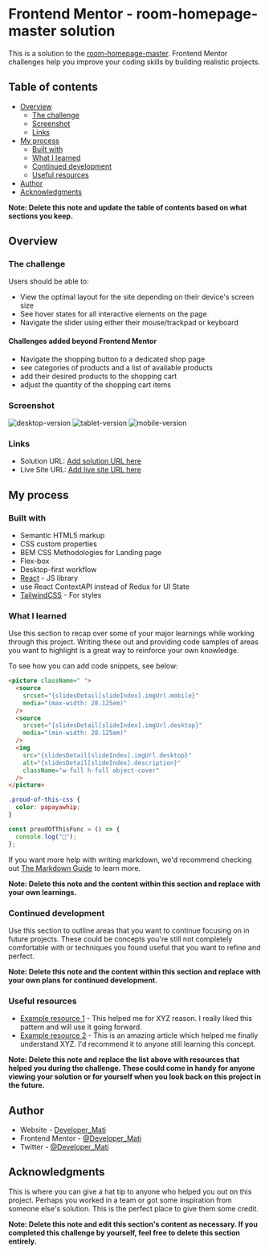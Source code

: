 # Frontend Mentor - room-homepage-master solution

This is a solution to the [room-homepage-master](add-actual-frontend-mentor-challenge-link). Frontend Mentor challenges help you improve your coding skills by building realistic projects.

## Table of contents

- [Overview](#overview)
  - [The challenge](#the-challenge)
  - [Screenshot](#screenshot)
  - [Links](#links)
- [My process](#my-process)
  - [Built with](#built-with)
  - [What I learned](#what-i-learned)
  - [Continued development](#continued-development)
  - [Useful resources](#useful-resources)
- [Author](#author)
- [Acknowledgments](#acknowledgments)

**Note: Delete this note and update the table of contents based on what sections you keep.**

## Overview

### The challenge

Users should be able to:

- View the optimal layout for the site depending on their device's screen size
- See hover states for all interactive elements on the page
- Navigate the slider using either their mouse/trackpad or keyboard

#### Challenges added beyond Frontend Mentor

- Navigate the shopping button to a dedicated shop page
- see categories of products and a list of available products
- add their desired products to the shopping cart
- adjust the quantity of the shopping cart items

### Screenshot

![desktop-version](<Screenshot 2023-08-19 at 21-25-09 Frontend Mentor Room homepage.png>)
![tablet-version](./Screenshot%202023-08-19%20at%2021-25-33%20Frontend%20Mentor%20Room%20homepage.png)
![mobile-version](./Screenshot%202023-08-19%20at%2021-25-48%20Frontend%20Mentor%20Room%20homepage.png)

### Links

- Solution URL: [Add solution URL here](https://your-solution-url.com)
- Live Site URL: [Add live site URL here](https://your-live-site-url.com)

## My process

### Built with

- Semantic HTML5 markup
- CSS custom properties
- BEM CSS Methodologies for Landing page
- Flex-box
- Desktop-first workflow
- [React](https://reactjs.org/) - JS library
- use React ContextAPI instead of Redux for UI State
- [TailwindCSS](tailwindcss.URL) - For styles
<!-- - [Next.js](https://nextjs.org/) - React framework -->

### What I learned

Use this section to recap over some of your major learnings while working through this project. Writing these out and providing code samples of areas you want to highlight is a great way to reinforce your own knowledge.

To see how you can add code snippets, see below:

```html
<picture className=" ">
  <source
    srcset="{slidesDetail[slideIndex].imgUrl.mobile}"
    media="(max-width: 28.125em)"
  />
  <source
    srcset="{slidesDetail[slideIndex].imgUrl.desktop}"
    media="(min-width: 28.125em)"
  />
  <img
    src="{slidesDetail[slideIndex].imgUrl.desktop}"
    alt="{slidesDetail[slideIndex].description}"
    className="w-full h-full object-cover"
  />
</picture>
```

```css
.proud-of-this-css {
  color: papayawhip;
}
```

```js
const proudOfThisFunc = () => {
  console.log("🎉");
};
```

If you want more help with writing markdown, we'd recommend checking out [The Markdown Guide](https://www.markdownguide.org/) to learn more.

**Note: Delete this note and the content within this section and replace with your own learnings.**

### Continued development

Use this section to outline areas that you want to continue focusing on in future projects. These could be concepts you're still not completely comfortable with or techniques you found useful that you want to refine and perfect.

**Note: Delete this note and the content within this section and replace with your own plans for continued development.**

### Useful resources

- [Example resource 1](https://www.example.com) - This helped me for XYZ reason. I really liked this pattern and will use it going forward.
- [Example resource 2](https://www.example.com) - This is an amazing article which helped me finally understand XYZ. I'd recommend it to anyone still learning this concept.

**Note: Delete this note and replace the list above with resources that helped you during the challenge. These could come in handy for anyone viewing your solution or for yourself when you look back on this project in the future.**

## Author

- Website - [Developer_Mati](https://www.Matusalab.dev)
- Frontend Mentor - [@Developer_Mati](https://www.frontendmentor.io/profile/Developer_Mati)
- Twitter - [@Developer_Mati](https://www.twitter.com/Developer_Mati)

## Acknowledgments

This is where you can give a hat tip to anyone who helped you out on this project. Perhaps you worked in a team or got some inspiration from someone else's solution. This is the perfect place to give them some credit.

**Note: Delete this note and edit this section's content as necessary. If you completed this challenge by yourself, feel free to delete this section entirely.**
